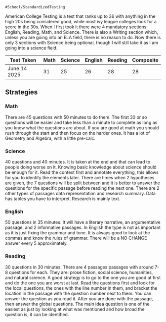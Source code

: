 	#School/StandardizedTesting 

American College Testing is a test that ranks up to 36 with anything in the high 20s being considered good, while most ivy league colleges look for a score in the 30s. When I first took it there were 4 mandatory sections: English, Reading, Math, and Science. There is also a Writing section which, unless you are going into an ELA field, there is no reason to do. Now there is only 3 sections with Science being optional, though I will still take it as I am going into a science field. 

| Test Taken   | Math | Science | English | Reading | Composite |
| ------------ | ---- | ------- | ------- | ------- | --------- |
| June 14 2025 | 31   | 25      | 26      | 28      | 28        |

## Strategies

### Math 

There are 45 questions with 50 minutes to do them. The first 30 or so questions will be easier and take less than a minute to complete as long as you know what the questions are about. If you are good at math you should rush through the start and then focus on the harder ones. It has a lot of Geometry and Algebra, with a little pre-calc. 
### Science 

40 questions and 40 minutes. It is taken at the end and that can lead to people doing worse on it. Knowing basic knowledge about science should be enough for it. Read the context first and annotate everything, this allows for you to identify the elements later. There are times when 2 hypotheses are given, the 7 questions will be split between and it is better to answer the questions for the specific passage before reading the next one. There are 2 other types of passages data representation and research summary. Data has tables you have to interpret. Research is mainly text.  
### English 

50 questions in 35 minutes. It will have a literary narrative, an argumentative passage, and 2 informative passages. In English the type is not as important as it is just fixing the grammar and tone. It is always good to look at the commas and know the rules of grammar. There will be a NO CHANGE answer every 5 approximately.  
### Reading 

30 questions in 30 minutes. There are 4 passages passages with around 7-8 questions for each. They are: prose fiction, social science, humanities, and natural science. A good strategy is to go to the one you are good at first and do the one you are worst at last. Read the questions first and look for the local questions, the ones with the line number in them, and bracket the location in the passage with the question number next to them. You can answer the question as you read it. After you are done with the passage, then answer the global questions. The main idea question is one of the easiest as just by looking at what was mentioned and how broad the question is, it can be identified. 
